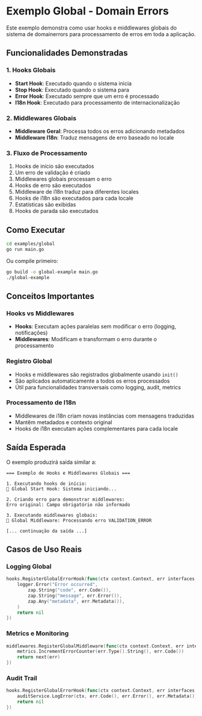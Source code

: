 # Exemplo Global - Domain Errors

Este exemplo demonstra como usar hooks e middlewares globais do sistema de domainerrors para processamento de erros em toda a aplicação.

## Funcionalidades Demonstradas

### 1. Hooks Globais
- **Start Hook**: Executado quando o sistema inicia
- **Stop Hook**: Executado quando o sistema para
- **Error Hook**: Executado sempre que um erro é processado
- **I18n Hook**: Executado para processamento de internacionalização

### 2. Middlewares Globais
- **Middleware Geral**: Processa todos os erros adicionando metadados
- **Middleware I18n**: Traduz mensagens de erro baseado no locale

### 3. Fluxo de Processamento
1. Hooks de início são executados
2. Um erro de validação é criado
3. Middlewares globais processam o erro
4. Hooks de erro são executados
5. Middleware de i18n traduz para diferentes locales
6. Hooks de i18n são executados para cada locale
7. Estatísticas são exibidas
8. Hooks de parada são executados

## Como Executar

```bash
cd examples/global
go run main.go
```

Ou compile primeiro:

```bash
go build -o global-example main.go
./global-example
```

## Conceitos Importantes

### Hooks vs Middlewares
- **Hooks**: Executam ações paralelas sem modificar o erro (logging, notificações)
- **Middlewares**: Modificam e transformam o erro durante o processamento

### Registro Global
- Hooks e middlewares são registrados globalmente usando `init()`
- São aplicados automaticamente a todos os erros processados
- Útil para funcionalidades transversais como logging, audit, metrics

### Processamento de I18n
- Middlewares de i18n criam novas instâncias com mensagens traduzidas
- Mantêm metadados e contexto original
- Hooks de i18n executam ações complementares para cada locale

## Saída Esperada

O exemplo produzirá saída similar a:
```
=== Exemplo de Hooks e Middlewares Globais ===

1. Executando hooks de início:
🚀 Global Start Hook: Sistema iniciando...

2. Criando erro para demonstrar middlewares:
Erro original: Campo obrigatório não informado

3. Executando middlewares globais:
🔧 Global Middleware: Processando erro VALIDATION_ERROR

[... continuação da saída ...]
```

## Casos de Uso Reais

### Logging Global
```go
hooks.RegisterGlobalErrorHook(func(ctx context.Context, err interfaces.DomainErrorInterface) error {
    logger.Error("Error occurred", 
        zap.String("code", err.Code()),
        zap.String("message", err.Error()),
        zap.Any("metadata", err.Metadata()),
    )
    return nil
})
```

### Metrics e Monitoring
```go
middlewares.RegisterGlobalMiddleware(func(ctx context.Context, err interfaces.DomainErrorInterface, next func(interfaces.DomainErrorInterface) interfaces.DomainErrorInterface) interfaces.DomainErrorInterface {
    metrics.IncrementErrorCounter(err.Type().String(), err.Code())
    return next(err)
})
```

### Audit Trail
```go
hooks.RegisterGlobalErrorHook(func(ctx context.Context, err interfaces.DomainErrorInterface) error {
    auditService.LogError(ctx, err.Code(), err.Error(), err.Metadata())
    return nil
})
```
